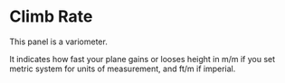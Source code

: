 # Climb Rate #

This panel is a variometer.

It indicates how fast your plane gains or looses height in m/m if you set metric system for units of measurement, and ft/m if imperial.
